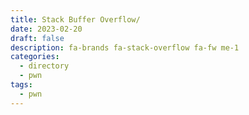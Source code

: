 ```yaml
---
title: Stack Buffer Overflow/
date: 2023-02-20
draft: false
description: fa-brands fa-stack-overflow fa-fw me-1
categories:
  - directory
  - pwn
tags:
  - pwn
---
```

